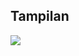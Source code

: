 ## Tampilan
<img src="https://github.com/ahmadsyaifuddin-99/ahmadsyaifuddin-99.github.io/assets/77381720/54d3fd40-cc65-4ca4-81ab-6e365e0cc68a">
